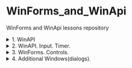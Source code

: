 # WinForms_and_WinApi
 WinForms and WinApi lessons repository

<details><summary> 1. WinAPI </summary><p>

---

[WinApi with empty peoject example](CW/lesson_01/winApi32EmptyDemo "CW\lesson_01\winApi32EmptyDemo")   

[WinApi with basic template example](CW/lesson_01/winDeskAppDemo "CW\lesson_01\winDeskAppDemo")   

---

## Unicode vs ANSI
***ANSI (American National Standarts Institute)***   
***ASCII (American Standart Code for Information Interchange)***

> Ansi -> char array  
char -> 1 byte  
pow(2,8) = 256  

> Unicode  -> wide char array  
wchar_t -> 2 byte  
pow(2,16) = 65536   

```#define _UNICODE``` - добавляет обобщенный тип ```TCHAR```

```TCHAR array[15] = _TEXT("asdasd");```
```TCHAR array[15] = (L"asdasd");``` - макрос преобразует строку в юникод

### Transcodding
- ANSI -> Unicode
    - MultyByteToWideChar 
    - ```mbstowcs(...)```
- Unicode -> ANSI
    - WideByteCharToMultyByte
    - ```wcstombs(...)```

## Notations
 - Pascal -> ```private bool BookTitle (){}```
 - Camel -> ```public strin bookTitle(){}```
 - Hungary ->  ```protected int iBookTitle(){}```


---

</p></details>


<details><summary> 2. WinAPI. Input. Timer.  </summary><p>

---

[WinApi input events example](CW/lesson_02/winApi_input_events "CW\lesson_02\winApi_input_events")   

[WinForms timer example](CW/lesson_02/winForms_timer "CW\lesson_02\winForms_timer")   

---

</p></details>


<details><summary> 3. WinForms. Controls.  </summary><p>

---

[WinForms trackBar example](CW/lesson_03/color_mixer "CW\lesson_02\color_mixer")   

[WinForms radioBtn and textBox example](CW/lesson_03/converter_of_temp "CW\lesson_02\converter_of_temperature")   

[WinForms textBox example](CW/lesson_03/statistic_calc "CW\lesson_02\statistic_calc")   

[WinForms work with folders and images example](CW/lesson_03/image_viewer "CW\lesson_02\image_viewer")   

[WinForms time span example](CW/lesson_03/timer_v2 "CW\lesson_02\timer_v2")   

[WinForms time span calc](HW/HW_03/time_span_calc "HW\HW_03\time_span_calc ")   

[WinForms progressBar and text fromatter](HW/HW_03/profile_feeller "HW\HW_03\profile_feeller ")   

---

</p></details>



<details><summary> 4. Additional Windows(dialogs).  </summary><p>

---

[WinForms work with folders and images example](CW/lesson_03/image_viewer "CW\lesson_03\image_viewer")   

## Entity Framework
- Создать БД
- Поставить обновление по новизне
- Скопировать путь подключения к БД (*.mdf -> Properties -> Connection String) и добавить в конфирацию приложения
- Установить в проект **EntityFramework** (Solution Explorer -> Manage NuGet Packages)
- Подключить (в DataManager) **EntityFramework** - ```using System.Data.Entity;```
- Tools -> NuGet Package Manager -> Package Manager Console
    -  Прописать в консоли PM ```enable-migrations```
    -  Прописать в консоли PM ```add-migration "MigrationName"```
    -  Прописать в консоли PM ```update-database"```


[WinForms and EntityFramework example](CW/lesson_04/my_web_browser "CW\lesson_04\my_web_browser")   

[WinForms customm event , link, return from non modal form example](HW/HW_04/useless_file_editor "HW\HW_04\useless_file_editor")   

[WinForms Directory and non modal form example](HW/HW_04/file_search "HW\HW_04\file_search")   

[WinForms types convert , additional form throught properties example](HW/HW_04/comp_pereph_company "HW\HW_04\comp_pereph_company")   

---

</p></details>



